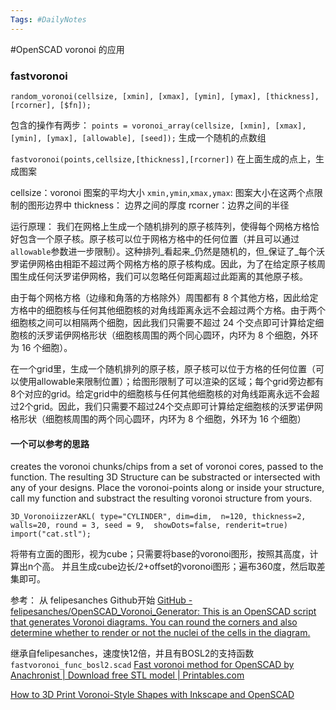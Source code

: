 ```yaml
---
Tags: #DailyNotes 
---
```


#OpenSCAD 
voronoi 的应用

### fastvoronoi

`random_voronoi(cellsize, [xmin], [xmax], [ymin], [ymax], [thickness], [rcorner], [$fn]);`

包含的操作有两步：
`points = voronoi_array(cellsize, [xmin], [xmax], [ymin], [ymax], [allowable], [seed]);` 
	生成一个随机的点数组

`fastvoronoi(points,cellsize,[thickness],[rcorner])`
	在上面生成的点上，生成图案

cellsize：voronoi 图案的平均大小
`xmin,ymin`,`xmax,ymax`: 图案大小在这两个点限制的图形边界中
thickness： 边界之间的厚度
rcorner：边界之间的半径


运行原理：
我们在网格上生成一个随机排列的原子核阵列，使得每个网格方格恰好包含一个原子核。原子核可以位于网格方格中的任何位置（并且可以通过`allowable`参数进一步限制）。这种排列_看起来_仍然是随机的，但_保证了_每个沃罗诺伊网格由相距不超过两个网格方格的原子核构成。因此，为了在给定原子核周围生成任何沃罗诺伊网格，我们可以忽略任何距离超过此距离的其他原子核。

由于每个网格方格（边缘和角落的方格除外）周围都有 8 个其他方格，因此给定方格中的细胞核与任何其他细胞核的对角线距离永远不会超过两个方格。由于两个细胞核之间可以相隔两个细胞，因此我们只需要不超过 24 个交点即可计算给定细胞核的沃罗诺伊网格形状（细胞核周围的两个同心圆环，内环为 8 个细胞，外环为 16 个细胞）。


在一个grid里，生成一个随机排列的原子核，原子核可以位于方格的任何位置（可以使用allowable来限制位置）；给图形限制了可以渲染的区域；每个grid旁边都有8个对应的grid。给定grid中的细胞核与任何其他细胞核的对角线距离永远不会超过2个grid。因此，我们只需要不超过24个交点即可计算给定细胞核的沃罗诺伊网格形状（细胞核周围的两个同心圆环，内环为 8 个细胞，外环为 16 个细胞）




#### 一个可以参考的思路
creates the voronoi chunks/chips from a set of voronoi cores, passed to the function. The resulting 3D Structure can be substracted or intersected with any of your designs. Place the voronoi-points along or inside your structure, call my function and substract the resulting voronoi structure from yours.


`3D_VoronoiizzerAKL( type="CYLINDER", dim=dim,  n=120, thickness=2, walls=20, round = 3, seed = 9,  showDots=false, renderit=true) import("cat.stl");`



将带有立面的图形，视为cube；只需要将base的voronoi图形，按照其高度，计算出n个高。
并且生成cube边长/2+offset的voronoi图形；遍布360度，然后取差集即可。









参考：
从 felipesanches Github开始
[GitHub - felipesanches/OpenSCAD\_Voronoi\_Generator: This is an OpenSCAD script that generates Voronoi diagrams. You can round the corners and also determine whether to render or not the nuclei of the cells in the diagram.](https://github.com/felipesanches/OpenSCAD_Voronoi_Generator)

继承自felipesanches，速度快12倍，并且有BOSL2的支持函数 `fastvoronoi_func_bosl2.scad`
[Fast voronoi method for OpenSCAD by Anachronist \| Download free STL model \| Printables.com](https://www.printables.com/model/831732-fast-voronoi-method-for-openscad)


[How to 3D Print Voronoi-Style Shapes with Inkscape and OpenSCAD](https://sesc.eu/posts/print-voronoi-openscad/)

